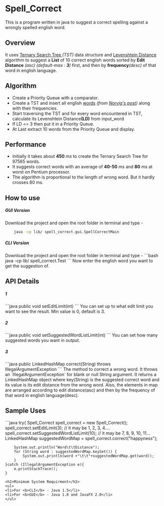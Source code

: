 # Spell_Correct
This is a program written in java to suggest a correct spelling against a wrongly spelled english word. 


<h2>Overview</h2>

It uses <a href="https://en.wikipedia.org/wiki/Ternary_search_tree">Ternary Search Tree </a><em>(TST)</em> data structure and <a href="https://en.wikipedia.org/wiki/Levenshtein_distance">Levenshtein Distance</a> algorithm to suggest a <b>List</b> of 10 correct english words sorted by <b>Edit Distance</b> <em>(asc)</em> <i>(default-max : <b>3</b>)</i> first, and then by <b>frequency</b><em>(desc)</em> of that word in english language.

<h2>Algorithm</h2>
<ul>
<li>Create a Priority Queue with a comparator.</li>
<li>Create a TST and insert all english <a href="http://norvig.com/google-books-common-words.txt">words</a> <em>(from <a href="http://norvig.com/mayzner.html">Norvig's post</a>)</em> along with their frequencies.</li>		
<li>Start traversing the TST and for every word encountered in TST, calculate its Levenshtein Distance<b>(LD)</b> from input_word</li>
<li>If LD <= 3 then put it in a Priority Queue.</li>
<li>At Last extract 10 words from the Priority Queue and display.</li>
</ul>

<h2>Performance </h2>
<ul>
<li>Initially it takes about <b>450</b><em> ms</em> to create the Ternary Search Tree for 97565 words.</li> 
<li>It suggests correct words with an average of <b>40-50</b> <em>ms</em> and <b>80</b> <em>ms</em> at worst on Pentium processor.</li>
<li>The algorithm is proportional to the length of wrong word. But it hardly crosses 80 ms.</li>
</ul>

<h2>How to use</h2>
<h5>GUI Version</h5>

Download the project and open the root folder in terminal and type -

```bash
	java -cp lib/ spell_correct.gui.SpellCorrectMain 
```
<h5>CLI Version</h5>
Download the project and open the root folder in terminal and type -
```bash 
	java -cp lib/ spell_correct.Test 
```
Now enter the english word you want to get the suggestion of.


<h2>API Details</h2>
<h5>1</h5>
```java
	public void setEditLimit(int)
```
You can set up to what edit limit you want to see the result. Min value is 0, default is 3.

<h5>2</h5>
```java
	public void setSuggestedWordListLimit(int)
```
You can set how many suggested words you want in output.


<h5>3</h5>
```java
	public LinkedHashMap<String, Integer> correct(String) throws IllegalArgumentException
```
The method to correct a wrong word. It throws an `IllegalArgumentException` for blank or null String argument. It returns a LinkedHashMap<String, Integer> object where key(String) is the suggested correct word and its value is its edit distance from the wrong word. Also, the elements in map are arranged according to edit distance(asc) and then by the frequency of that word in english language(desc).

<h2>Sample Uses</h2>
```java
	try{
		Spell_Correct spell_correct =  new Spell_Correct();
		spell_correct.setEditLimit(3); 			// it may be 1, 2, 3, 4....
		spell_correct.setSuggestedWordListLimit(10);	// it may be 7, 8, 9, 10, 11...	
		LinkedHashMap <String, Integer> suggestedWordMap = spell_correct.correct("happyness");

		System.out.println("Word\t\tDistance");
		for (String word : suggestedWordMap.keySet()) {
			System.out.println(word +"\t\t"+suggestedWordMap.get(word));
		}
	}catch (IllegalArgumentException e){
		e.printStackTrace();
	}
```
<h2>Minimum System Requirment</h2>
<ul>
<li>For <b>CLI</b> - Java 1.5</li>
<li>For <b>GUI</b> - Java 1.8 and JavaFX 2.0</li>
</ul>
